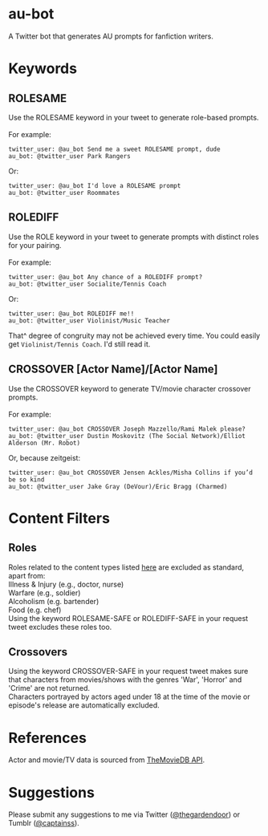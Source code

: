 # au-bot
A Twitter bot that generates AU prompts for fanfiction writers.

# Keywords

## ROLESAME
Use the ROLESAME keyword in your tweet to generate role-based prompts.
<br>
<br>
For example:
<br>
```
twitter_user: @au_bot Send me a sweet ROLESAME prompt, dude
au_bot: @twitter_user Park Rangers
```
Or:
<br>
```
twitter_user: @au_bot I'd love a ROLESAME prompt
au_bot: @twitter_user Roommates
```

## ROLEDIFF
Use the ROLE keyword in your tweet to generate prompts with distinct roles for your pairing.
<br>
<br>
For example:
<br>
```
twitter_user: @au_bot Any chance of a ROLEDIFF prompt?
au_bot: @twitter_user Socialite/Tennis Coach
```
Or:
<br>
```
twitter_user: @au_bot ROLEDIFF me!!
au_bot: @twitter_user Violinist/Music Teacher
```
That^ degree of congruity may not be achieved every time. You could easily get `Violinist/Tennis Coach`. I'd still read it.


## CROSSOVER [Actor Name]/[Actor Name]
Use the CROSSOVER keyword to generate TV/movie character crossover prompts.
<br>
<br>
For example:
<br>
```
twitter_user: @au_bot CROSSOVER Joseph Mazzello/Rami Malek please?
au_bot: @twitter_user Dustin Moskovitz (The Social Network)/Elliot Alderson (Mr. Robot)
```
Or, because zeitgeist:
<br>
```
twitter_user: @au_bot CROSSOVER Jensen Ackles/Misha Collins if you’d be so kind
au_bot: @twitter_user Jake Gray (DeVour)/Eric Bragg (Charmed)
```

# Content Filters

## Roles
Roles related to the content types listed [here](https://trigger-warnings.tumblr.com/tags) are excluded as standard, apart from:
<br>
Illness & Injury (e.g., doctor, nurse)
<br>
Warfare (e.g., soldier)
<br>
Alcoholism (e.g. bartender)
<br>
Food (e.g. chef)
<br>
Using the keyword ROLESAME-SAFE or ROLEDIFF-SAFE in your request tweet excludes these roles too.


## Crossovers
Using the keyword CROSSOVER-SAFE in your request tweet makes sure that characters from movies/shows with the genres 'War', 'Horror' and 'Crime' are not returned.
<br>
Characters portrayed by actors aged under 18 at the time of the movie or episode's release are automatically excluded.

# References
Actor and movie/TV data is sourced from [TheMovieDB API](https://www.themoviedb.org/documentation/api/terms-of-use).

# Suggestions
Please submit any suggestions to me via Twitter ([@thegardendoor](https://twitter.com/thegardendoor)) or Tumblr ([@captainss](https://captainss.tumblr.com/)).
